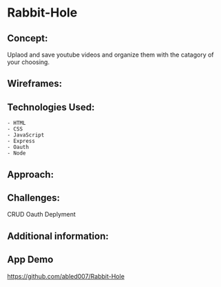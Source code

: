 # Rabbit-Hole

## Concept:
Uplaod and save youtube videos and organize them with the catagory of your choosing. 

## Wireframes:

## Technologies Used:
    - HTML
    - CSS
    - JavaScript
    - Express
    - Oauth
    - Node

## Approach:


## Challenges:
CRUD
Oauth
Deplyment


## Additional information:


## App Demo
https://github.com/abled007/Rabbit-Hole